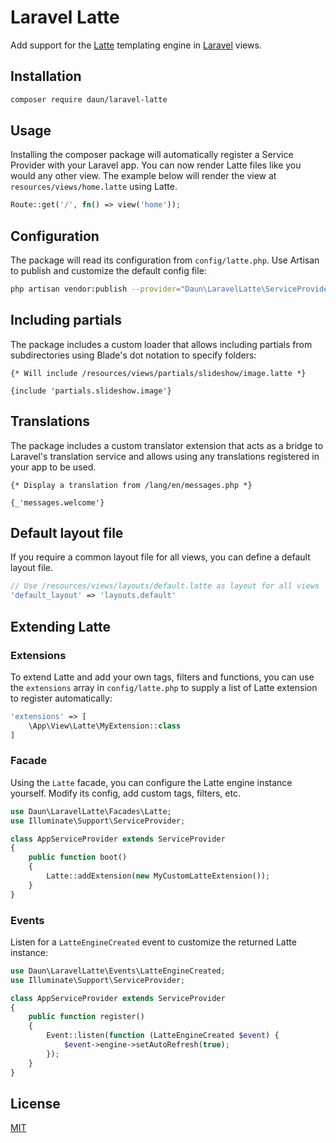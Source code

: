 # Laravel Latte

Add support for the [Latte](https://latte.nette.org) templating engine in [Laravel](https://laravel.com) views.

## Installation

``` bash
composer require daun/laravel-latte
```

## Usage

Installing the composer package will automatically register a Service Provider with your Laravel app.
You can now render Latte files like you would any other view. The example below will render the
view at `resources/views/home.latte` using Latte.

```php
Route::get('/', fn() => view('home'));
```

## Configuration

The package will read its configuration from `config/latte.php`. Use Artisan to publish and
customize the default config file:

```sh
php artisan vendor:publish --provider="Daun\LaravelLatte\ServiceProvider"
```

## Including partials

The package includes a custom loader that allows including partials from subdirectories using
Blade's dot notation to specify folders:

```latte
{* Will include /resources/views/partials/slideshow/image.latte *}

{include 'partials.slideshow.image'}
```

## Translations

The package includes a custom translator extension that acts as a bridge to Laravel's translation
service and allows using any translations registered in your app to be used.

```latte
{* Display a translation from /lang/en/messages.php *}

{_'messages.welcome'}
```

## Default layout file

If you require a common layout file for all views, you can define a default layout file.

```php
// Use /resources/views/layouts/default.latte as layout for all views
'default_layout' => 'layouts.default'
```

## Extending Latte

### Extensions

To extend Latte and add your own tags, filters and functions, you can use the `extensions` array
in `config/latte.php` to supply a list of Latte extension to register automatically:

```php
'extensions' => [
    \App\View\Latte\MyExtension::class
]
```

### Facade

Using the `Latte` facade, you can configure the Latte engine instance yourself.
Modify its config, add custom tags, filters, etc.

```php
use Daun\LaravelLatte\Facades\Latte;
use Illuminate\Support\ServiceProvider;

class AppServiceProvider extends ServiceProvider
{
    public function boot()
    {
        Latte::addExtension(new MyCustomLatteExtension());
    }
}
```

### Events

Listen for a `LatteEngineCreated` event to customize the returned Latte instance:

```php
use Daun\LaravelLatte\Events\LatteEngineCreated;
use Illuminate\Support\ServiceProvider;

class AppServiceProvider extends ServiceProvider
{
    public function register()
    {
        Event::listen(function (LatteEngineCreated $event) {
            $event->engine->setAutoRefresh(true);
        });
    }
}
```

## License

[MIT](https://opensource.org/licenses/MIT)
